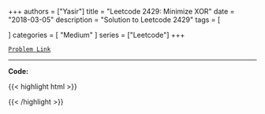 
+++
authors = ["Yasir"]
title = "Leetcode 2429: Minimize XOR"
date = "2018-03-05"
description = "Solution to Leetcode 2429"
tags = [
    
]
categories = [
    "Medium"
]
series = ["Leetcode"]
+++



[`Problem Link`](https://leetcode.com/problems/minimize-xor/description/)

---

**Code:**

{{< highlight html >}}

{{< /highlight >}}

